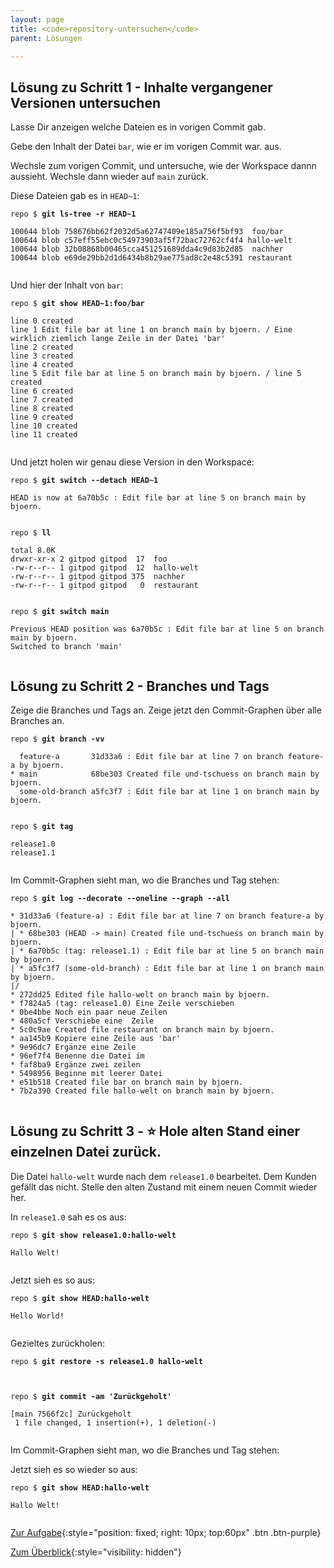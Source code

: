 ```yaml
---
layout: page
title: <code>repository-untersuchen</code>
parent: Lösungen

---
```

## Lösung zu Schritt 1 - Inhalte vergangener Versionen untersuchen

Lasse Dir anzeigen welche Dateien es in vorigen Commit gab.

Gebe den Inhalt der Datei `bar`,  wie er im vorigen Commit war. aus.

Wechsle zum vorigen Commit, und untersuche, wie der Workspace dannn aussieht.
Wechsle dann wieder auf `main` zurück.


Diese Dateien gab es in `HEAD~1`:


<pre><code>repo $ <b>git ls-tree -r HEAD~1</b><br><br>100644 blob 758676bb62f2032d5a62747409e185a756f5bf93	foo/bar<br>100644 blob c57eff55ebc0c54973903af5f72bac72762cf4f4	hallo-welt<br>100644 blob 32b08868b00465cca451251689dda4c9d83b2d85	nachher<br>100644 blob e69de29bb2d1d6434b8b29ae775ad8c2e48c5391	restaurant<br><br></code></pre>



Und hier der Inhalt von `bar`:


<pre><code>repo $ <b>git show HEAD~1:foo/bar</b><br><br>line 0 created<br>line 1 Edit file bar at line 1 on branch main by bjoern. / Eine wirklich ziemlich lange Zeile in der Datei 'bar'<br>line 2 created<br>line 3 created<br>line 4 created<br>line 5 Edit file bar at line 5 on branch main by bjoern. / line 5 created<br>line 6 created<br>line 7 created<br>line 8 created<br>line 9 created<br>line 10 created<br>line 11 created<br><br></code></pre>



Und jetzt holen wir genau diese Version in den Workspace:


<pre><code>repo $ <b>git switch --detach HEAD~1</b><br><br>HEAD is now at 6a70b5c : Edit file bar at line 5 on branch main by bjoern.<br><br></code></pre>



<pre><code>repo $ <b>ll </b><br><br>total 8.0K<br>drwxr-xr-x 2 gitpod gitpod  17  foo<br>-rw-r--r-- 1 gitpod gitpod  12  hallo-welt<br>-rw-r--r-- 1 gitpod gitpod 375  nachher<br>-rw-r--r-- 1 gitpod gitpod   0  restaurant<br><br></code></pre>



<pre><code>repo $ <b>git switch main</b><br><br>Previous HEAD position was 6a70b5c : Edit file bar at line 5 on branch main by bjoern.<br>Switched to branch 'main'<br><br></code></pre>


## Lösung zu Schritt 2 - Branches und Tags

Zeige die Branches und Tags an.
Zeige jetzt den Commit-Graphen über alle Branches an.


<pre><code>repo $ <b>git branch -vv</b><br><br>  feature-a       31d33a6 : Edit file bar at line 7 on branch feature-a by bjoern.<br>* main            68be303 Created file und-tschuess on branch main by bjoern.<br>  some-old-branch a5fc3f7 : Edit file bar at line 1 on branch main by bjoern.<br><br></code></pre>



<pre><code>repo $ <b>git tag</b><br><br>release1.0<br>release1.1<br><br></code></pre>


Im Commit-Graphen sieht man, wo die Branches und Tag stehen:


<pre><code>repo $ <b>git log --decorate --oneline --graph --all</b><br><br>* 31d33a6 (feature-a) : Edit file bar at line 7 on branch feature-a by bjoern.<br>| * 68be303 (HEAD -&gt; main) Created file und-tschuess on branch main by bjoern.<br>| * 6a70b5c (tag: release1.1) : Edit file bar at line 5 on branch main by bjoern.<br>| * a5fc3f7 (some-old-branch) : Edit file bar at line 1 on branch main by bjoern.<br>|/  <br>* 272dd25 Edited file hallo-welt on branch main by bjoern.<br>* f7824a5 (tag: release1.0) Eine Zeile verschieben<br>* 0be4bbe Noch ein paar neue Zeilen<br>* 480a5cf Verschiebe eine  Zeile<br>* 5c0c9ae Created file restaurant on branch main by bjoern.<br>* aa145b9 Kopiere eine Zeile aus 'bar'<br>* 9e96dc7 Ergänze eine Zeile<br>* 96ef7f4 Benenne die Datei im<br>* faf8ba9 Ergänze zwei zeilen<br>* 5498956 Beginne mit leerer Datei<br>* e51b518 Created file bar on branch main by bjoern.<br>* 7b2a390 Created file hallo-welt on branch main by bjoern.<br><br></code></pre>


## Lösung zu Schritt 3 - ⭐ Hole alten Stand einer einzelnen Datei zurück.

Die Datei `hallo-welt` wurde nach dem `release1.0` bearbeitet.
Dem Kunden gefällt das nicht. Stelle den alten Zustand mit
einem neuen Commit wieder her. 

In `release1.0` sah es os aus:


<pre><code>repo $ <b>git show release1.0:hallo-welt</b><br><br>Hallo Welt!<br><br></code></pre>


Jetzt sieh es so aus:


<pre><code>repo $ <b>git show HEAD:hallo-welt</b><br><br>Hello World!<br><br></code></pre>


Gezieltes zurückholen:


<pre><code>repo $ <b>git restore -s release1.0 hallo-welt</b><br><br><br></code></pre>



<pre><code>repo $ <b>git commit -am 'Zurückgeholt'</b><br><br>[main 7566f2c] Zurückgeholt<br> 1 file changed, 1 insertion(+), 1 deletion(-)<br><br></code></pre>


Im Commit-Graphen sieht man, wo die Branches und Tag stehen:

Jetzt sieh es so wieder so aus:


<pre><code>repo $ <b>git show HEAD:hallo-welt</b><br><br>Hallo Welt!<br><br></code></pre>


[Zur Aufgabe](aufgabe-repository-untersuchen.html){:style="position: fixed; right: 10px; top:60px" .btn .btn-purple}

[Zum Überblick](../../ueberblick.html){:style="visibility: hidden"}

